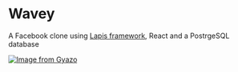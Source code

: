# Wavey
A Facebook clone using [Lapis framework](https://leafo.net/lapis/), React and a PostrgeSQL database

[![Image from Gyazo](https://i.gyazo.com/8e2fd2b396ce0ecd76ccf1d773d3e984.gif)](https://gyazo.com/8e2fd2b396ce0ecd76ccf1d773d3e984)

